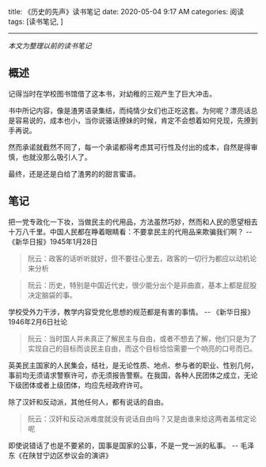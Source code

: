 title: 《历史的先声》读书笔记
date: 2020-05-04 9:17 AM
categories: 阅读
tags: [读书笔记, ]

---

*本文为整理以前的读书笔记*

## 概述
记得当时在学校图书馆借了这本书，对幼稚的三观产生了巨大冲击。

书中所记内容，像是渣男语录集结，而纯情少女们也正吃这套。为何呢？漂亮话总是容易说的，成本也小，当你说骚话撩妹的时候，肯定不会想着如何兑现，先撩到手再说。

然而承诺就截然不同了，每一个承诺都得考虑其可行性及付出的成本，自然是得审慎，也就没那么吸引人了。

最终，还是还是白给了渣男的的甜言蜜语。

<!--more-->

## 笔记

把一党专政化一下妆，当做民主的代用品，方法虽然巧妙，然而和人民的愿望相去十万八千里。中国人民都在睁着眼睛看：不要拿民主的代用品来欺骗我们啊？  -- 《新华日报》1945年1月28日
<!-- > 阮云：共宣传民主无非是向国民党说：“你该下台了，轮到我了”，至于后面的事情，哪管那么多。-->
> 阮云：政客的话听听就好，但不要往心里去，政客的一切行为都应以动机论来分析

> 阮云：历史，特别是中国近代史，很少能分出个是非曲直，基本上都是屁股决定脑袋的事。

学校受外力干涉，教学内容受党化思想的规范都是有害的事情。  -- 《新华日报》1946年2月6日社论
> 阮云：当时国人并未真正了解民主与自由，或者不想去了解，他们只是为了实现自己的目标而谈民主自由，而这个目标恰恰需要一个响亮的口号而已。

英美民主国家的人民集会，结社，是无论性质、地点、参与者的职业、性别几何，事前均无须请求警察许可，亦无须报告警察。在我国，各种人民团体之成立，无论下级团体或者上级团体，均应先经政府许可。

除了汉奸和反动派，其他任何人，都有说话的自由。
> 阮云：汉奸和反动派难度就没有说话自由吗？又是由谁来给这两者盖棺定论呢

即使说错话了也是不要紧的，国事是国家的公事，不是一党一派的私事。 -- 毛泽东《在陕甘宁边区参议会的演讲》